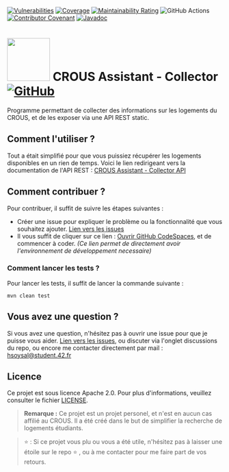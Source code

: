 [![Vulnerabilities](https://sonarcloud.io/api/project_badges/measure?project=MathieuSoysal_Java-Maven-library-template&metric=vulnerabilities)](https://sonarcloud.io/summary/new_code?id=MathieuSoysal_Java-Maven-library-template)
[![Coverage](https://sonarcloud.io/api/project_badges/measure?project=MathieuSoysal_Java-Maven-library-template&metric=coverage)](https://sonarcloud.io/summary/new_code?id=MathieuSoysal_Java-Maven-library-template)
[![Maintainability Rating](https://sonarcloud.io/api/project_badges/measure?project=MathieuSoysal_Java-Maven-library-template&metric=sqale_rating)](https://sonarcloud.io/summary/new_code?id=MathieuSoysal_Java-Maven-library-template)
![GitHub Actions](https://github.com/MathieuSoysal/Java-Maven-library-template/workflows/Java%20CI%20with%20Maven/badge.svg)
[![Contributor Covenant](https://img.shields.io/badge/Contributor%20Covenant-2.1-4baaaa.svg)](CODE_OF_CONDUCT.md) 
[![Javadoc](https://img.shields.io/badge/JavaDoc-Online-green)](https://mathieusoysal.github.io/Java-Maven-library-template/javadoc/)


# <img src="https://upload.wikimedia.org/wikipedia/commons/e/e0/Logo_Crous_vectoris%C3%A9.svg" width="100"> CROUS Assistant - Collector [![GitHub](https://img.shields.io/badge/license-Apache%202.0%20License-green)](LICENSE)

Programme permettant de collecter des informations sur les logements du CROUS, et de les exposer via une API REST static.

## Comment l'utiliser ?

Tout a était simplifié pour que vous puissiez récupérer les logements disponibles en un rien de temps. Voici le lien redirigeant vers la documentation de l'API REST : [CROUS Assistant - Collector API](https://mathieusoysal.github.io/CROUS-assistant-Collector/docs/)


## Comment contribuer ?

Pour contribuer, il suffit de suivre les étapes suivantes :
- Créer une issue pour expliquer le problème ou la fonctionnalité que vous souhaitez ajouter. [Lien vers les issues](https://github.com/MathieuSoysal/CROUS-assistant-Collector/issues)
- Il vous suffit de cliquer sur ce lien : [Ouvrir GitHub CodeSpaces](https://codespaces.new/MathieuSoysal/CROUS-assistant-Collector?quickstart=1), et de commencer à coder. *(Ce lien permet de directement avoir l'environnement de développement necessaire)*

### Comment lancer les tests ?

Pour lancer les tests, il suffit de lancer la commande suivante :
```shell
mvn clean test
```

## Vous avez une question ?

Si vous avez une question, n'hésitez pas à ouvrir une issue pour que je puisse vous aider. [Lien vers les issues](https://github.com/MathieuSoysal/CROUS-assistant-Collector/issues), ou discuter via l'onglet discussions du repo, ou encore me contacter directement par mail : hsoysal@student.42.fr 

## Licence

Ce projet est sous licence Apache 2.0. Pour plus d'informations, veuillez consulter le fichier [LICENSE](LICENSE).

> **Remarque :** Ce projet est un projet personel, et n'est en aucun cas affilié au CROUS. Il a été créé dans le but de simplifier la recherche de logements étudiants.



> ⭐ : Si ce projet vous plu ou vous a été utile, n'hésitez pas à laisser une étoile sur le repo ⭐ , ou à me contacter pour me faire part de vos retours. 
